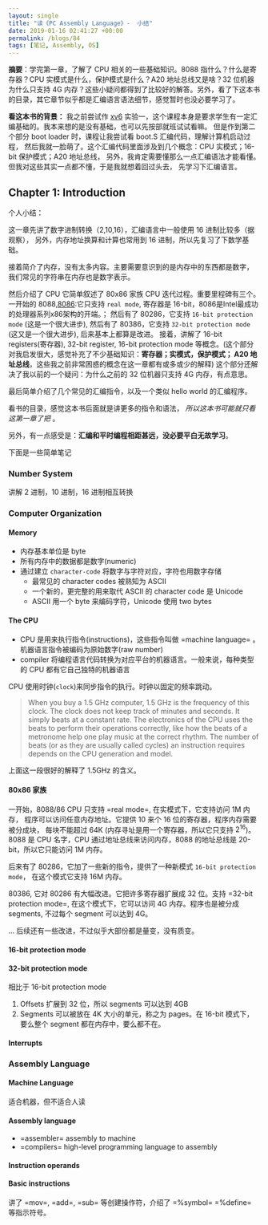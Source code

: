```yaml
---
layout: single
title: "读《PC Assembly Language》-  小结"
date: 2019-01-16 02:41:27 +00:00
permalink: /blogs/84
tags: [笔记, Assembly, OS]
---
```

**摘要**：学完第一章，了解了 CPU 相关的一些基础知识。8088 指什么？什么是寄存器？CPU 实模式是什么，保护模式是什么？A20 地址总线又是啥？32 位机器为什么只支持 4G 内存？这些小疑问都得到了比较好的解答。另外，看了下这本书的目录，其它章节似乎都是汇编语言语法细节，感觉暂时也没必要学习了。

**看这本书的背景：**
我之前尝试作 [xv6](https://pdos.csail.mit.edu/6.828/2018/labs/lab1/) 实验一，这个课程本身是要求学生有一定汇编基础的。我本来想的是没有基础，也可以先按部就班试试看嘛。
但是作到第二个部分 boot loader 时，课程让我尝试看 boot.S 汇编代码，理解计算机启动过程，
然后我就一脸萌了。这个汇编代码里面涉及到几个概念：CPU 实模式；16-bit 保护模式；A20 地址总线，
另外，我肯定需要懂那么一点汇编语法才能看懂。但我对这些其实一点都不懂，于是我就想着回过头去，
先学习下汇编语言。

## Chapter 1: Introduction

个人小结：

这一章先讲了数字进制转换（2,10,16），汇编语言中一般使用 16 进制比较多（据观察），
另外，内存地址换算和计算也常用到 16 进制，所以先复习了下数学基础。

接着简介了内存，没有太多内容。主要需要意识到的是内存中的东西都是数字，
我们常见的字符串在内存也是数字表示。

然后介绍了 CPU 它简单叙述了 80x86 家族 CPU 迭代过程。重要里程碑有三个。
一开始的 8088,[8086](https://zh.wikipedia.org/wiki/Intel_8086):它只支持 `real mode`, 寄存器是 16-bit，8086是Intel最成功的处理器系列x86架构的开端。；
然后有了 80286，它支持 `16-bit protection mode` (这是一个很大进步),
然后有了 80386，它支持 `32-bit protection mode` (这又是一个很大进步),
后来基本上都算是改进。
接着，讲解了 16-bit registers(寄存器), 32-bit register, 16-bit protection mode
等概念。(这个部分对我启发很大，感觉补充了不少基础知识：**寄存器；实模式，保护模式；
A20 地址总线**，这些我之前非常困惑的概念在这一章都有或多或少的解释)
这个部分还解决了我以前的一个疑问：为什么之前的 32 位机器只支持 4G 内存，有点意思。

最后简单介绍了几个常见的汇编指令，以及一个类似 hello world 的汇编程序。

看书的目录，感觉这本书后面就是讲更多的指令和语法， *所以这本书可能就只看这第一章了把* 。

另外，有一点感受是：**汇编和平时编程相距甚远，没必要平白无故学习**。

下面是一些简单笔记

### Number System
讲解 2 进制，10 进制，16 进制相互转换

### Computer Organization
#### Memory
- 内存基本单位是 byte
- 所有内存中的数据都是数字(numeric)
- 通过建立 `character-code` 将数字与字符对应，字符也用数字存储
  - 最常见的 character codes 被熟知为 ASCII
  - 一个新的，更完整的用来取代 ASCII 的 character code 是 Unicode
  - ASCII 用一个 byte 来编码字符，Unicode 使用 two bytes

#### The CPU
- CPU 是用来执行指令(instructions)，这些指令叫做 =machine language= 。机器语言指令被编码为原始数字(raw number)
- compiler 将编程语言代码转换为对应平台的机器语言。一般来说，每种类型的 CPU 都有它自己独特的机器语言

CPU 使用时钟(`clock`)来同步指令的执行。时钟以固定的频率跳动。

> When you buy a 1.5 GHz computer, 1.5 GHz is the frequency of this clock. The clock
does not keep track of minutes and seconds. It simply beats at a constant
rate. The electronics of the CPU uses the beats to perform their operations
correctly, like how the beats of a metronome help one play music at the
correct rhythm. The number of beats (or as they are usually called cycles)
an instruction requires depends on the CPU generation and model.

上面这一段很好的解释了 1.5GHz 的含义。

#### 80x86 家族

一开始，8088/86 CPU 只支持 =real mode=, 在实模式下，它支持访问 1M 内存，
程序可以访问任意内存地址。它提供 10 来个 16 位的寄存器，程序内存需要被分成块，
每块不能超过 64K (内存寻址是用一个寄存器，所以它只支持 $2^{16}$)。
8088 是 CPU 名字，CPU 通过地址总线来访问内存，8088 的地址总线是 20-bit，所以它只能访问 1M 内存。

后来有了 80286，它加了一些新的指令，提供了一种新模式 `16-bit protection mode`，
在这个模式它支持 16M 内存。

80386, 它对 80286 有大幅改进。它把许多寄存器扩展成 32 位。支持 =32-bit protection mode=,
在这个模式下，它可以访问 4G 内存。程序也是被分成 segments, 不过每个 segment
可以达到 4G。

... 后续还有一些改进，不过似乎大部份都是量变，没有质变。

#### 16-bit protection mode
#### 32-bit protection mode
相比于 16-bit protection mode

1. Offsets 扩展到 32 位，所以 segments 可以达到 4GB
2. Segments 可以被放在 4K 大小的单元，称之为 pages。在 16-bit 模式下，
要么整个 segment 都在内存中，要么都不在。

#### Interrupts

### Assembly Language
#### Machine Language
适合机器，但不适合人读

#### Assembly language
- =assembler= assembly to machine
- =compilers= high-level programming language to assembly

#### Instruction operands
#### Basic instructions
讲了 =mov=, =add=, =sub= 等创建操作符，介绍了 =%symbol= =%define= 等指示符号。
